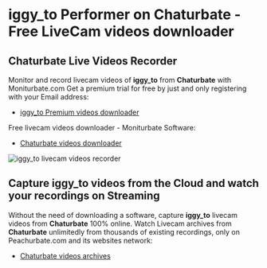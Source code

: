 # iggy_to Performer on Chaturbate - Free LiveCam videos downloader

## Chaturbate Live Videos Recorder

Monitor and record livecam videos of **iggy_to** from **Chaturbate** with Moniturbate.com
Get a premium trial for free by just and only registering with your Email address:
* [iggy_to Premium videos downloader](https://moniturbate.com/request-demo-licence-key.html)

Free livecam videos downloader - Moniturbate Software:
* [Chaturbate videos downloader](https://moniturbate.com/moniturbate-download-software.html)

![iggy_to livecam videos recorder](https://peachurnet.com/templates/moniturbate-software.png)


## Capture iggy_to videos from the Cloud and watch your recordings on Streaming

Without the need of downloading a software, capture **iggy_to** livecam videos from **Chaturbate** 100% online.
Watch Livecam archives from **Chaturbate** unlimitedly from thousands of existing recordings, only on Peachurbate.com and its websites network:
* [Chaturbate videos archives](https://peachurnet.com/)